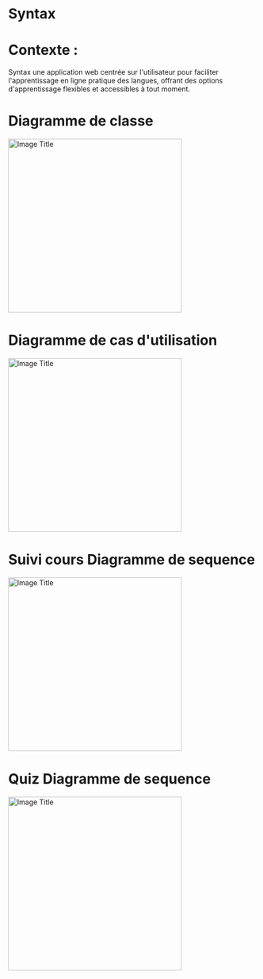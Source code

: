# Syntax

# Contexte :
Syntax une application web centrée sur l'utilisateur pour faciliter l'apprentissage en ligne pratique des langues, offrant des options d'apprentissage flexibles et accessibles à tout moment.

 # Diagramme de classe

 
 <img src="https://github.com/Mouaadlahmani/Syntax/blob/main/Uml/Capture%20d'%C3%A9cran%202024-10-13%20164938.png" alt="Image Title" height="350">

 # Diagramme de cas d'utilisation

 
 <img src="https://github.com/Mouaadlahmani/Syntax/blob/main/Uml/Capture%20d'%C3%A9cran%202024-10-13%20141220.png" alt="Image Title" height="350">

 
 # Suivi cours Diagramme de sequence 

 
 <img src="https://github.com/Mouaadlahmani/Syntax/blob/main/Uml/Capture%20d'%C3%A9cran%202024-10-13%20150519.png" alt="Image Title" height="350">
 

 # Quiz Diagramme de sequence 

 
 <img src="https://github.com/Mouaadlahmani/Syntax/blob/main/Uml/Capture%20d'%C3%A9cran%202024-10-13%20150526.png" alt="Image Title" height="350">

